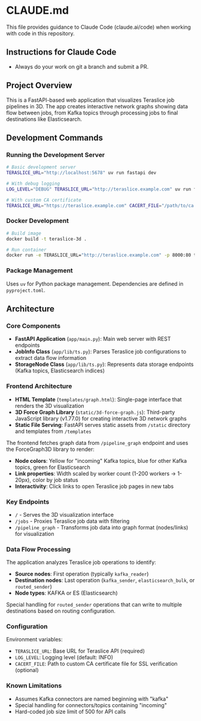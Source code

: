 # CLAUDE.md

This file provides guidance to Claude Code (claude.ai/code) when working with
code in this repository.

## Instructions for Claude Code

* Always do your work on git a branch and submit a PR.

## Project Overview

This is a FastAPI-based web application that visualizes Teraslice job pipelines
in 3D. The app creates interactive network graphs showing data flow between
jobs, from Kafka topics through processing jobs to final destinations like
Elasticsearch.

## Development Commands

### Running the Development Server

```bash
# Basic development server
TERASLICE_URL="http://localhost:5678" uv run fastapi dev

# With debug logging
LOG_LEVEL="DEBUG" TERASLICE_URL="http://teraslice.example.com" uv run fastapi dev

# With custom CA certificate
TERASLICE_URL="https://teraslice.example.com" CACERT_FILE="/path/to/ca.pem" uv run fastapi dev
```

### Docker Development

```bash
# Build image
docker build -t teraslice-3d .

# Run container
docker run -e TERASLICE_URL="http://teraslice.example.com" -p 8000:80 teraslice-3d
```

### Package Management

Uses `uv` for Python package management. Dependencies are defined in `pyproject.toml`.

## Architecture

### Core Components

- **FastAPI Application** (`app/main.py`): Main web server with REST endpoints
- **JobInfo Class** (`app/lib/ts.py`): Parses Teraslice job configurations to
  extract data flow information
- **StorageNode Class** (`app/lib/ts.py`): Represents data storage endpoints
  (Kafka topics, Elasticsearch indices)

### Frontend Architecture

- **HTML Template** (`templates/graph.html`): Single-page interface that renders
  the 3D visualization
- **3D Force Graph Library** (`static/3d-force-graph.js`): Third-party JavaScript
  library (v1.77.0) for creating interactive 3D network graphs
- **Static File Serving**: FastAPI serves static assets from `/static` directory
  and templates from `/templates`

The frontend fetches graph data from `/pipeline_graph` endpoint and uses the
ForceGraph3D library to render:

- **Node colors**: Yellow for "incoming" Kafka topics, blue for other Kafka
  topics, green for Elasticsearch
- **Link properties**: Width scaled by worker count (1-200 workers → 1-20px),
  color by job status
- **Interactivity**: Click links to open Teraslice job pages in new tabs

### Key Endpoints

- `/` - Serves the 3D visualization interface
- `/jobs` - Proxies Teraslice job data with filtering
- `/pipeline_graph` - Transforms job data into graph format (nodes/links) for
  visualization

### Data Flow Processing

The application analyzes Teraslice job operations to identify:

- **Source nodes**: First operation (typically `kafka_reader`)
- **Destination nodes**: Last operation (`kafka_sender`, `elasticsearch_bulk`, or `routed_sender`)
- **Node types**: KAFKA or ES (Elasticsearch)

Special handling for `routed_sender` operations that can write to multiple
destinations based on routing configuration.

### Configuration

Environment variables:

- `TERASLICE_URL`: Base URL for Teraslice API (required)
- `LOG_LEVEL`: Logging level (default: INFO)
- `CACERT_FILE`: Path to custom CA certificate file for SSL verification (optional)

### Known Limitations

- Assumes Kafka connectors are named beginning with "kafka"
- Special handling for connectors/topics containing "incoming"
- Hard-coded job size limit of 500 for API calls
